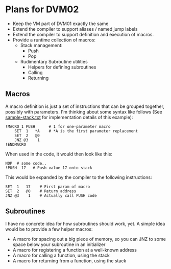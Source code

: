 Plans for DVM02
===============

* Keep the VM part of DVM01 exactly the same
* Extend the compiler to support aliases / named jump labels
* Extend the compiler to support definition and execution
  of macros.
* Provide a runtime collection of macros:
   * Stack management:
      - Push
      - Pop
   * Rudimentary Subroutine utilities
      - Helpers for defining subroutines
      - Calling
      - Returning


Macros
------

A macro definition is just a set of instructions that can be
grouped together, possibly with parameters. I'm thinking about
some syntax like follows (See [sample-stack.txt](sample-stack.txt) for
implementation details of this example):

    !MACRO 1 PUSH      # 1 for one-parameter macro
        SET  1   *A    # *A is the first parameter replacement
        SET  2   @0
        JNZ @3    1
    !ENDMACRO

When used in the code, it would then look like this:

    NOP  # some code..
    !PUSH  17   # Push value 17 onto stack

This would be expanded by the compiler to the following instructions:

    SET  1   17    # First param of macro
    SET  2   @0    # Return address
    JNZ @3    1    # Actually call PUSH code


Subroutines
-----------

I have no concrete idea for how subroutines should work, yet.
A simple idea would be to provide a few helper macros:

* A macro for spacing out a big piece of memory, so you can
  JNZ to some space below your subroutine in an initializer
* A macro for registering a function at a well-known address
* A macro for calling a function, using the stack
* A macro for returning from a function, using the stack
